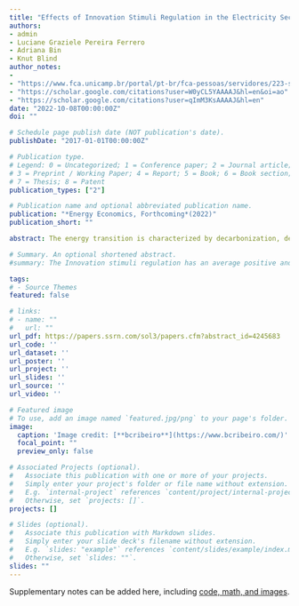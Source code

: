 ```yaml
---
title: "Effects of Innovation Stimuli Regulation in the Electricity Sector: A quantitative study on European countries"
authors:
- admin
- Luciane Graziele Pereira Ferrero
- Adriana Bin
- Knut Blind
author_notes:
- 
- "https://www.fca.unicamp.br/portal/pt-br/fca-pessoas/servidores/223-servidores-ensino/54-luciane-graziele-pereira.html"
- "https://scholar.google.com/citations?user=W0yCL5YAAAAJ&hl=en&oi=ao"
- "https://scholar.google.com/citations?user=qImM3KsAAAAJ&hl=en"
date: "2022-10-08T00:00:00Z"
doi: ""

# Schedule page publish date (NOT publication's date).
publishDate: "2017-01-01T00:00:00Z"

# Publication type.
# Legend: 0 = Uncategorized; 1 = Conference paper; 2 = Journal article;
# 3 = Preprint / Working Paper; 4 = Report; 5 = Book; 6 = Book section;
# 7 = Thesis; 8 = Patent
publication_types: ["2"]

# Publication name and optional abbreviated publication name.
publication: "*Energy Economics, Forthcoming*(2022)"
publication_short: ""

abstract: The energy transition is characterized by decarbonization, decentralization, and digitalization trends in the electricity sector, increasing the demand for novel technologies and innovation. Nevertheless, there are still challenges in the electricity sector to provide proper innovation incentives, often attributed to the slow technological dynamics of the sector and its regulated nature. As a response to insufficient levels of innovation, numerous European countries introduced innovation-stimuli regulations in the electricity sector during the second half of the 2000s. To evaluate the impact of these regulations on innovation, we employed a difference-in-differences (DiD) model on a panel data set with 21 European countries covering the period from 1991 to 2016, using patents as a dependent variable. In addition to the canonical DiD, we performed group-specific treatment effects to estimate the difference among the “early adopters” and “late adopters” countries of innovation-stimuli regulation. We find that the introduction of innovation-stimuli regulation has positively impacted patenting activities in the electricity sector, especially among the “early adopters”. These results suggest that innovation-stimuli regulation can be an important regulatory tool to foster further innovation that is required to complete the energy transition.

# Summary. An optional shortened abstract.
#summary: The Innovation stimuli regulation has an average positive and significant impact on patents, but early adopters seem to benefit more from the innovation-stimuli regulations than late-adopters. Our findings are aligned with the positive impact of R&D investments on innovation outputs

tags:
# - Source Themes
featured: false

# links:
# - name: ""
#   url: ""
url_pdf: https://papers.ssrn.com/sol3/papers.cfm?abstract_id=4245683
url_code: ''
url_dataset: ''
url_poster: ''
url_project: ''
url_slides: ''
url_source: ''
url_video: ''

# Featured image
# To use, add an image named `featured.jpg/png` to your page's folder. 
image:
  caption: 'Image credit: [**bcribeiro**](https://www.bcribeiro.com/)'
  focal_point: ""
  preview_only: false

# Associated Projects (optional).
#   Associate this publication with one or more of your projects.
#   Simply enter your project's folder or file name without extension.
#   E.g. `internal-project` references `content/project/internal-project/index.md`.
#   Otherwise, set `projects: []`.
projects: []

# Slides (optional).
#   Associate this publication with Markdown slides.
#   Simply enter your slide deck's filename without extension.
#   E.g. `slides: "example"` references `content/slides/example/index.md`.
#   Otherwise, set `slides: ""`.
slides: ""
---
```


Supplementary notes can be added here, including [code, math, and images](https://wowchemy.com/docs/writing-markdown-latex/).
